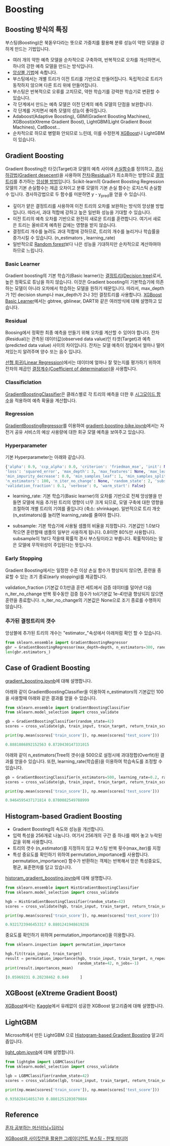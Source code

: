 # Boosting

## Boosting 방식의 특징

부스팅(Boosting)은 북돋우다라는 뜻으로 가중치를 활용해 분류 성능이 약한 모델을 강하게 만드는 기법입니다. 

- 여러 개의 약한 예측 모델을 순차적으로 구축하여, 반복적으로 오차를 개선하면서, 하나의 강한 예측 모델을 만드는 방식입니다.
- [앙상블 기법](https://github.com/kyopark2014/ML-Algorithms/blob/main/ensemble.md)에 속합니다.
- 부스팅에서는 개별 트리가 이전 트리를 기반으로 만들어집니다. 독립적으로 트리가 동작하지 않으며 다른 트리 위에 만들어집니다. 
- 부스팅은 반복적으로 오류를 고치므로, 약한 학습기를 강력한 학습기로 변환할 수 있습니다. 
- 각 단계에서 만드는 예측 모델은 이전 단계의 예측 모델의 단점을 보완합니다.
- 각 단계를 거치면서 예측 모델의 성능이 좋아집니다.
- Adaboost(Adaptive Boosting), GBM(Gradient Boosting Machines), XGBoost(eXtreme Gradient Boost), LightGBM(Light Gradient Boost Machines), CatBoost…
- 순차적으로 하므로 병렬화 안되므로 느린데, 이를 수정한게 [XGBoost](https://github.com/kyopark2014/ML-Algorithms/blob/main/xgboost.md)나 LightGBM이 있습니다.


## Gradient Boosting

Gradient Boosting은 타깃(Target)과 모델의 예측 사이에 [손실함수](https://github.com/kyopark2014/ML-Algorithms/blob/main/loss-function.md)를 정의하고, [경사하강법(Gradient desecent)](https://github.com/kyopark2014/ML-Algorithms/blob/main/stochastic-gradient-descent.md#gradient-descent)을 사용하여 [잔차(Residual)](https://github.com/kyopark2014/ML-Algorithms/blob/main/boosting.md#residual)가 최소화하는 방향으로 [결정트리](https://github.com/kyopark2014/ML-Algorithms/blob/main/decision-tree.md)를 추가하는 [앙상블 방법](https://github.com/kyopark2014/ML-Algorithms/blob/main/ensemble.md)입니다. Scikit-learn의 Gradient Boosting Regression 모델의 기본 손실함수는 제곱 오차이고 분류 모델의 기본 손실 함수는 로지스틱 손실함수 입니다. 경사하강법으로 두 함수를 미분하면 y - y<sub>pred</sub>을 얻을 수 있습니다. 

- 깊이가 얕은 결정트리를 사용하여 이전 트리의 오차를 보완하는 방식의 앙상블 방법입니다. 따라서, 과대 적합에 강하고 높은 일반화 성능을 기대할 수 있습니다.
- 이전 트리의 예측 오차를 기반으로 완전히 새로운 트리를 훈련합니다. 여기서 새로은 트리는 올바르게 예측된 값에는 영향을 받지 않습니다. 
- 결정트리 개수를 늘려도 과대 적합에 강하므로, 트리의 개수를 늘리거나 학습률을 증가시킬 수 있습니다. (n_estimators , learning_rate)
- 일반적으로 [Random forest](https://github.com/kyopark2014/ML-Algorithms/blob/main/random-forest.md)보다 나은 성능을 기대하지만 순차적으로 계산하여야 하므로 느립니다. 

### Basic Learner

Gradient boosting의 기본 학습기(Basic learner)는 [결정트리(Decision tree)](https://github.com/kyopark2014/ML-Algorithms/blob/main/decision-tree.md)로서, 높은 정확도로 튜닝을 하지 않습니다. 이것은 Gradient boosting이 기본학습기에 의존하는 모델이 아니라 오차에서 학습하는 모델을 원하기 때문입니다. 따라서, max_depth가 1인 decision stump나 max_depth가 2나 3인 결정트리를 사용합니다. [XGBoost Basic Learner](https://github.com/kyopark2014/ML-Algorithms/blob/main/xgboost.md#xgboost-basic-learner)에서는 gbtree, gblinear, DART와 같은 여러방식에 대해 설명하고 있습니다. 



### Residual

Boosing에서 정확한 최종 예측을 만들기 위해 오차를 계산할 수 있어야 합니다. 잔차(Residual)는 관측된 데이터값(observed data value)인 타겟(Target)과 예측(predicted data value) 사이의 차이입니다. 잔차는 모델 예측이 정답에서 얼마나 떨어져있는지 알려주며 양수 또는 음수 입니다. 

[선형 회귀(Linear Regression)](https://github.com/kyopark2014/ML-Algorithms/blob/main/linear-regression.md)에서는 데이터에 얼마나 잘 맞는지를 평가하기 위하여 잔차의 제곱인 [결정계수(Coefficient of determination)](https://github.com/kyopark2014/ML-Algorithms/blob/main/evaluation.md#coefficient-of-determination)을 사용합니다.

### Classificlation

[GradientBoostingClassifier](https://scikit-learn.org/stable/modules/generated/sklearn.ensemble.GradientBoostingClassifier.html)은 클래스별로 각 트리의 예측을 더한 후 [시그모이드 함수](https://github.com/kyopark2014/ML-Algorithms/blob/main/activation-function.md#sigmoid)을 적용하여 예측 확율을 계산합니다. 

### Regression

[GradientBoostingRegressor](https://scikit-learn.org/stable/modules/generated/sklearn.ensemble.GradientBoostingRegressor.html?highlight=gradientboostingregressor#sklearn.ensemble.GradientBoostingRegressor)를 이용하여 [gradient-boosting-bike.ipynb](https://github.com/kyopark2014/ML-Algorithms/blob/main/xgboost/src/gradient-boosting-bike.ipynb)에서는 자전거 공유 서비스의 예상 사용량에 대한 회규 모델 예측을 보여주고 있습니다. 



### Hyperparameter

기본 Hyperparameter는 아래와 같습니다. 

```python
{'alpha': 0.9, 'ccp_alpha': 0.0, 'criterion': 'friedman_mse', 'init': None, 'learning_rate': 0.1, 
'loss': 'squared_error', 'max_depth': 3, 'max_features': None, 'max_leaf_nodes': None, 
'min_impurity_decrease': 0.0, 'min_samples_leaf': 1, 'min_samples_split': 2, 'min_weight_fraction_leaf': 0.0, 
'n_estimators': 100, 'n_iter_no_change': None, 'random_state': 2, 'subsample': 1.0, 'tol': 0.0001, 
'validation_fraction': 0.1, 'verbose': 0, 'warm_start': False}
```

- learning_rate: 기본 학습기(Basic learner)의 오차를 기반으로 전체 앙상블을 만들면 모델에 처음 추가된 트리의 영향이 너무 크게 되므로, 모델 구축에 대한 영향을 조절하여 개별 트리의 기여를 줄입니다 (축소: shrinkage). 일반적으로 트리 개숫(n_estimators)를 늘리면 learning_rate를 줄여야 합니다. 

-  subsample: 기본 학습기에 사용될 셈플의 비율을 지정합니다. 기본값인 1.0보다 작으면 훈련할때 샘플의 일부만 사용하게 됩니다. 0.8이면 80%만 사용합니다. subsample이 1보다 작을때 확률적 경사 부스팅이라고 부릅니다. 확률적이라는 말은 모델에 무작위성이 주입된다는 뜻입니다. 



### Early Stopping

Gradient Boosting에서는 일정한 수준 이상 손실 함수가 향상되지 않으면, 훈련을 종료할 수 있는 조기 종료(early stopping)를 제공합니다. 

validation_fraction (기본값 0.1)만큼 훈련 세트에서 검증 데이터를 덜어낸 다음 n_iter_no_change 반복 횟수동안 검증 점수가 tol(기본값 1e-4)만큼 향상되지 않으면 훈련을 종료합니다. n_iter_no_change의 기본값은 None으로 조기 종료를 수행하지 않습니다.  


### 추가된 결정트리의 갯수 

앙상블에 추가된 트리의 개수는 "estimator_"속성에서 아래처럼 확인 할 수 있습니다. 

```python
from sklearn.ensemble import GradientBoostingRegressor
gbr = GradientBoostingRegressor(max_depth=depth, n_estimators=300, random_state=2)
len(gbr.estimators_)
```

## Case of Gradient Boosting

[gradient_boosting.ipynb](https://github.com/kyopark2014/ML-Algorithms/blob/main/src/gradient_boosting.ipynb)에 대해 설명합니다. 

아래와 같이 GradientBoostingClassifier을 이용하여 n_estimators의 기본값인 100을 사용할때 아래와 같은 결과를 얻을 수 있습니다. 

```python
from sklearn.ensemble import GradientBoostingClassifier
from sklearn.model_selection import cross_validate

gb = GradientBoostingClassifier(random_state=42)
scores = cross_validate(gb, train_input, train_target, return_train_score=True, n_jobs=-1)

print(np.mean(scores['train_score']), np.mean(scores['test_score']))

0.8881086892152563 0.8720430147331015
```

아래와 같이 n_estimators(Tree의 갯수)을 500으로 설정시에 과대정합(Overfit)된 결과를 얻을수 있습니다. 또한, learning_rate(학습륜)을 이용하여 학습속도를 조정할 수 있습니다. 

```python
gb = GradientBoostingClassifier(n_estimators=500, learning_rate=0.2, random_state=42)
scores = cross_validate(gb, train_input, train_target, return_train_score=True, n_jobs=-1)

print(np.mean(scores['train_score']), np.mean(scores['test_score']))

0.9464595437171814 0.8780082549788999
```


## Histogram-based Gradient Boosting

- Gradient Boosting의 속도와 성능을 개선합니다. 
- 입력 특성을 256개로 나눔니다. 여기서 256개의 구간 중 하나를 떼어 놓고 누락된 값을 위해 사용합니다.
- 트리의 갯수 (n_estimator)를 지정하지 않고 부스팅 반복 횟수(max_iter)를 지정
- 특성 중요도를 확인하기 위하여 permutation_importance를 사용합니다. permutation_importance() 함수가 반환하는 객체는 반복해서 얻은 특성중요도, 평균, 표준편차를 담고 있습니다. 


[historam_gradient_boosting.ipynb](https://github.com/kyopark2014/ML-Algorithms/blob/main/src/historam_gradient_boosting.ipynb)에 대해 설명합니다.

```python
from sklearn.ensemble import HistGradientBoostingClassifier
from sklearn.model_selection import cross_validate

hgb = HistGradientBoostingClassifier(random_state=42)
scores = cross_validate(hgb, train_input, train_target, return_train_score=True, n_jobs=-1)

print(np.mean(scores['train_score']), np.mean(scores['test_score']))

0.9321723946453317 0.8801241948619236
```

중요도를 확인하기 위하여 permutation_importance()을 이용합니다. 

```python
from sklearn.inspection import permutation_importance

hgb.fit(train_input, train_target)
result = permutation_importance(hgb, train_input, train_target, n_repeats=10,
                                random_state=42, n_jobs=-1)
print(result.importances_mean)

[0.05969231 0.20238462 0.049     ]
```


## XGBoost (eXtreme Gradient Boost)

[XGBoost](https://github.com/kyopark2014/ML-Algorithms/blob/main/xgboost.md)에서는 [Kaggle](https://www.kaggle.com/)에서 유례없이 성공한 XGBoost 알고리즘에 대해 설명합니다.

## LightGBM

Microsoft에서 만든 LightGBM 으로 [Histogram-based Gradient Boosting](https://github.com/kyopark2014/ML-Algorithms/blob/main/boosting.md#histogram-based-gradient-boosting) 알고리즘입니다. 


[light_gbm.ipynb](https://github.com/kyopark2014/ML-Algorithms/blob/main/src/light_gbm.ipynb)에 대해 설명합니다.

```python
from lightgbm import LGBMClassifier
from sklearn.model_selection import cross_validate

lgb = LGBMClassifier(random_state=42)
scores = cross_validate(lgb, train_input, train_target, return_train_score=True, n_jobs=-1)

print(np.mean(scores['train_score']), np.mean(scores['test_score']))

0.935828414851749 0.8801251203079884
```



## Reference

[혼자 공부하는 머신러닝+딥러닝](https://github.com/rickiepark/hg-mldl)

[XGBoost와 사이킷런을 활용한 그레이디언트 부스팅 - 한빛 미디어](https://github.com/rickiepark/handson-gb)
